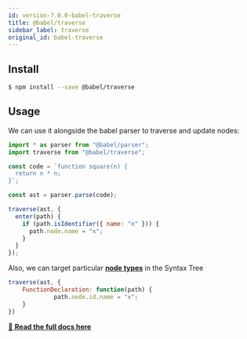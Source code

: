 ```yaml
---
id: version-7.0.0-babel-traverse
title: @babel/traverse
sidebar_label: traverse
original_id: babel-traverse
---
```


## Install

```sh
$ npm install --save @babel/traverse
```

## Usage

We can use it alongside the babel parser to traverse and update nodes:

```js
import * as parser from "@babel/parser";
import traverse from "@babel/traverse";

const code = `function square(n) {
  return n * n;
}`;

const ast = parser.parse(code);

traverse(ast, {
  enter(path) {
    if (path.isIdentifier({ name: "n" })) {
      path.node.name = "x";
    }
  }
});
```

Also, we can target particular [**node types**](https://babeljs.io/docs/en/babel-types#api) in the Syntax Tree

```js
traverse(ast, {
    FunctionDeclaration: function(path) {
             path.node.id.name = "x";
    }
})
```

[:book: **Read the full docs here**](https://github.com/thejameskyle/babel-handbook/blob/master/translations/en/plugin-handbook.md#babel-traverse)

